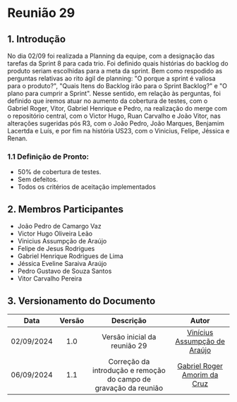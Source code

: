 # Reunião 29

## 1. Introdução

No dia 02/09 foi realizada a Planning da equipe, com a designação das tarefas da Sprint 8 para cada trio. Foi definido quais histórias do backlog do produto seriam escolhidas para a meta da sprint. Bem como respodido as perguntas relativas ao rito ágil de planning: "O porque a sprint é valiosa para o produto?", "Quais Itens do Backlog irão para o Sprint Backlog?" e "O plano para cumprir a Sprint". Nesse sentido, em relação às perguntas, foi definido que iremos atuar no aumento da cobertura de testes, com o Gabriel Roger, Vitor, Gabriel Henrique e Pedro, na realização do merge com o repositório central, com o Victor Hugo, Ruan Carvalho e João Vitor, nas alterações sugeridas pós R3, com o João Pedro, João Marques, Benjamim Lacertda e Luís, e por fim na história US23, com o Vinicius, Felipe, Jéssica e Renan.

### 1.1 Definição de Pronto:
   - 50% de cobertura de testes.
   - Sem defeitos.
   - Todos os critérios de aceitação implementados      

## 2. Membros Participantes

  - João Pedro de Camargo Vaz
  - Victor Hugo Oliveira Leão
  - Vinicius Assumpção de Araújo
  - Felipe de Jesus Rodrigues
  - Gabriel Henrique Rodrigues de Lima
  - Jéssica Eveline Saraiva Araújo
  - Pedro Gustavo de Souza Santos
  - Vitor Carvalho Pereira

## 3. Versionamento do Documento

| Data | Versão | Descrição | Autor |
| :-----: | :-------------: | :---------------: | :-: |
| 02/09/2024 | 1.0 | Versão inicial da reunião 29 | [Vinícius Assumpção de Araújo](https://github.com/Viniman27) |
| 06/09/2024 | 1.1 | Correção da introdução e remoção do campo de gravação da reunião | [Gabriel Roger Amorim da Cruz](https://github.com/GabrielRoger07) |
